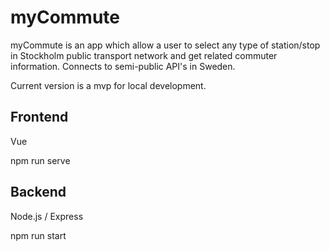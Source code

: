 # myCommute

myCommute is an app which allow a user to select any type of station/stop in Stockholm public transport network and get related commuter information. Connects to semi-public API's in Sweden.

Current version is a mvp for local development.

## Frontend
Vue

npm run serve

## Backend
Node.js / Express

npm run start
